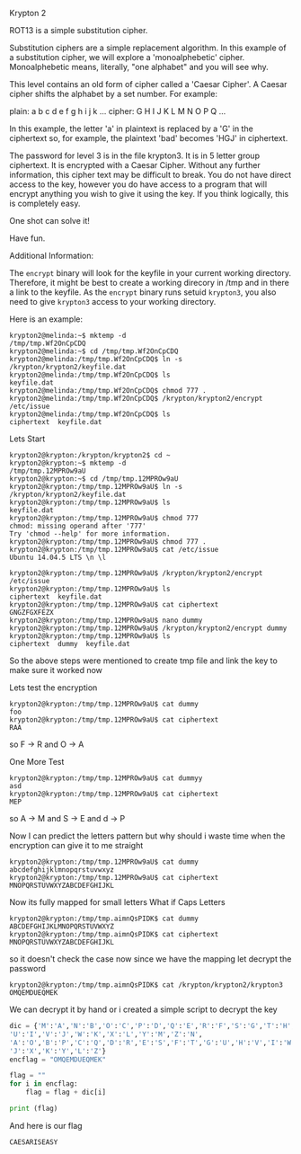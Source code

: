 Krypton 2

ROT13 is a simple substitution cipher.

Substitution ciphers are a simple replacement algorithm.  In this example
of a substitution cipher, we will explore a 'monoalphebetic' cipher.
Monoalphebetic means, literally, "one alphabet" and you will see why.

This level contains an old form of cipher called a 'Caesar Cipher'.
A Caesar cipher shifts the alphabet by a set number.  For example:

plain:  a b c d e f g h i j k ...
cipher: G H I J K L M N O P Q ...

In this example, the letter 'a' in plaintext is replaced by a 'G' in the
ciphertext so, for example, the plaintext 'bad' becomes 'HGJ' in ciphertext.

The password for level 3 is in the file krypton3.  It is in 5 letter
group ciphertext.  It is encrypted with a Caesar Cipher.  Without any
further information, this cipher text may be difficult to break.  You do
not have direct access to the key, however you do have access to a program
that will encrypt anything you wish to give it using the key.
If you think logically, this is completely easy.

One shot can solve it!

Have fun.

Additional Information:

The `encrypt` binary will look for the keyfile in your current working
directory. Therefore, it might be best to create a working direcory in /tmp
and in there a link to the keyfile. As the `encrypt` binary runs setuid
`krypton3`, you also need to give `krypton3` access to your working directory.

Here is an example:
```shell
krypton2@melinda:~$ mktemp -d
/tmp/tmp.Wf2OnCpCDQ
krypton2@melinda:~$ cd /tmp/tmp.Wf2OnCpCDQ
krypton2@melinda:/tmp/tmp.Wf2OnCpCDQ$ ln -s /krypton/krypton2/keyfile.dat
krypton2@melinda:/tmp/tmp.Wf2OnCpCDQ$ ls
keyfile.dat
krypton2@melinda:/tmp/tmp.Wf2OnCpCDQ$ chmod 777 .
krypton2@melinda:/tmp/tmp.Wf2OnCpCDQ$ /krypton/krypton2/encrypt /etc/issue
krypton2@melinda:/tmp/tmp.Wf2OnCpCDQ$ ls
ciphertext  keyfile.dat
```
Lets Start
```shell
krypton2@krypton:/krypton/krypton2$ cd ~
krypton2@krypton:~$ mktemp -d
/tmp/tmp.12MPROw9aU
krypton2@krypton:~$ cd /tmp/tmp.12MPROw9aU
krypton2@krypton:/tmp/tmp.12MPROw9aU$ ln -s /krypton/krypton2/keyfile.dat
krypton2@krypton:/tmp/tmp.12MPROw9aU$ ls
keyfile.dat
krypton2@krypton:/tmp/tmp.12MPROw9aU$ chmod 777
chmod: missing operand after '777'
Try 'chmod --help' for more information.
krypton2@krypton:/tmp/tmp.12MPROw9aU$ chmod 777 .
krypton2@krypton:/tmp/tmp.12MPROw9aU$ cat /etc/issue
Ubuntu 14.04.5 LTS \n \l

krypton2@krypton:/tmp/tmp.12MPROw9aU$ /krypton/krypton2/encrypt /etc/issue
krypton2@krypton:/tmp/tmp.12MPROw9aU$ ls
ciphertext  keyfile.dat
krypton2@krypton:/tmp/tmp.12MPROw9aU$ cat ciphertext
GNGZFGXFEZX
krypton2@krypton:/tmp/tmp.12MPROw9aU$ nano dummy
krypton2@krypton:/tmp/tmp.12MPROw9aU$ /krypton/krypton2/encrypt dummy
krypton2@krypton:/tmp/tmp.12MPROw9aU$ ls
ciphertext  dummy  keyfile.dat
```
So the above steps were mentioned to create tmp file and link the key to make sure it worked now 

Lets test the encryption
```
krypton2@krypton:/tmp/tmp.12MPROw9aU$ cat dummy
foo
krypton2@krypton:/tmp/tmp.12MPROw9aU$ cat ciphertext
RAA
```
so F -> R and O -> A

One More Test
```shell
krypton2@krypton:/tmp/tmp.12MPROw9aU$ cat dummyy
asd
krypton2@krypton:/tmp/tmp.12MPROw9aU$ cat ciphertext
MEP
```
so A -> M and S -> E and d -> P 

Now I can predict the letters pattern but why should i waste time when the encryption can give it to me straight 
```shell
krypton2@krypton:/tmp/tmp.12MPROw9aU$ cat dummy
abcdefghijklmnopqrstuvwxyz
krypton2@krypton:/tmp/tmp.12MPROw9aU$ cat ciphertext
MNOPQRSTUVWXYZABCDEFGHIJKL
```
Now its fully mapped for small letters What if Caps Letters
```shell
krypton2@krypton:/tmp/tmp.aimnQsPIDK$ cat dummy
ABCDEFGHIJKLMNOPQRSTUVWXYZ
krypton2@krypton:/tmp/tmp.aimnQsPIDK$ cat ciphertext
MNOPQRSTUVWXYZABCDEFGHIJKL
```
so it doesn't check the case now since we have the mapping let decrypt the password 
```shell
krypton2@krypton:/tmp/tmp.aimnQsPIDK$ cat /krypton/krypton2/krypton3
OMQEMDUEQMEK
```
We can decrypt it by hand or i created a simple script to decrypt the key

```python
dic = {'M':'A','N':'B','O':'C','P':'D','Q':'E','R':'F','S':'G','T':'H',
'U':'I','V':'J','W':'K','X':'L','Y':'M','Z':'N',
'A':'O','B':'P','C':'Q','D':'R','E':'S','F':'T','G':'U','H':'V','I':'W',
'J':'X','K':'Y','L':'Z'}
encflag = "OMQEMDUEQMEK"

flag = ""
for i in encflag:
    flag = flag + dic[i]

print (flag)
```
And here is our flag
```shell
CAESARISEASY
```

